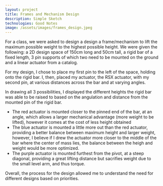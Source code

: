 ```yaml
---
layout: project
title: Frames and Mechanism Design
description: Simple Sketch
technologies: Good Notes
image: /assets/images/frames_design.jpeg
---
```


For a class, we were asked to design a design a frame/mechanism to lift the maximum possible weight to the highest possible height. We were given the following: a 2D design space of 150cm long and 50cm tall, a rigid bar of a fixed length, 3 pin supports of which two need to be mounted on the ground and a linear actuator from a catalog. 

For my design, I chose to place my first pin to the left of the space, holding onto the rigid bar. I, then, placed my actuator, the RSX actuator, with my second pin, at various distances across the bar and at varying angles. 

In drawing all 3 possibilities, I displayed the different heights the rigid bar was able to be raised to based on the angulation and distance from the mounted pin of the rigid bar. 
- The red actuator is mounted closer to the pinned end of the bar, at an angle, which allows a larger mechanical advantage (more weight to be lifted), however it comes at the cost of less height obtained
- The blue actuator is mounted a little more out than the red actuator, providing a better balance between maximum height and larger weight, however, I believe if I drew the actuator more closer to the middle of the bar where the center of mass lies, the balance between the heigh and weight would be more optimized.
- The purple actuator is mounted furthest from the pivot, at a steep diagonal, providing a great lifting distance but sacrifies weight due to the small level arm, and thus torque.  

Overall, the process for the design allowed me to understand the need for different designs based on priorities.  
